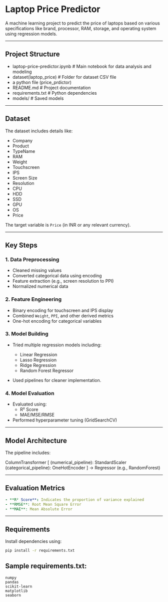 # Laptop Price Predictor

A machine learning project to predict the price of laptops based on various specifications like brand, processor, RAM, storage, and operating system using regression models.

---

## Project Structure

- laptop-price-predictor.ipynb # Main notebook for data analysis and modeling
- dataset(laptop_price) # Folder for dataset CSV file
- a python file (price_prdictor)
- README.md # Project documentation
- requirements.txt # Python dependencies
- models/ # Saved models 

---

##  Dataset

The dataset includes details like:

- Company
- Product
- TypeName
- RAM
- Weight
- Touchscreen
- IPS
- Screen Size
- Resolution
- CPU
- HDD
- SSD
- GPU
- OS
- Price

The target variable is `Price` (in INR or any relevant currency).

---

## Key Steps

### 1. Data Preprocessing
- Cleaned missing values
- Converted categorical data using encoding
- Feature extraction (e.g., screen resolution to PPI)
- Normalized numerical data

### 2. Feature Engineering
- Binary encoding for touchscreen and IPS display
- Combined `Weight`, `PPI`, and other derived metrics
- One-hot encoding for categorical variables

### 3. Model Building
- Tried multiple regression models including:
  - Linear Regression
  - Lasso Regression
  - Ridge Regression
  - Random Forest Regressor

- Used pipelines for cleaner implementation.

### 4. Model Evaluation
- Evaluated using:
  - R² Score
  - MAE/MSE/RMSE
- Performed hyperparameter tuning (GridSearchCV)

---

##  Model Architecture

The pipeline includes:

ColumnTransformer [
(numerical_pipeline): StandardScaler
(categorical_pipeline): OneHotEncoder
] → Regressor (e.g., RandomForest)


---

##  Evaluation Metrics
```yaml
- **R² Score**: Indicates the proportion of variance explained
- **RMSE**: Root Mean Square Error
- **MAE**: Mean Absolute Error
```
---

## Requirements

Install dependencies using:

```bash
pip install -r requirements.txt
```
## Sample requirements.txt:

```nginx
numpy
pandas
scikit-learn
matplotlib
seaborn
```
